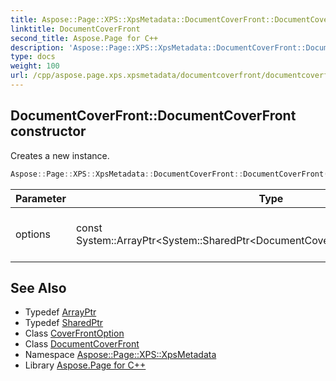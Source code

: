 ```yaml
---
title: Aspose::Page::XPS::XpsMetadata::DocumentCoverFront::DocumentCoverFront constructor
linktitle: DocumentCoverFront
second_title: Aspose.Page for C++
description: 'Aspose::Page::XPS::XpsMetadata::DocumentCoverFront::DocumentCoverFront constructor. Creates a new instance in C++.'
type: docs
weight: 100
url: /cpp/aspose.page.xps.xpsmetadata/documentcoverfront/documentcoverfront/
---
```

## DocumentCoverFront::DocumentCoverFront constructor


Creates a new instance.

```cpp
Aspose::Page::XPS::XpsMetadata::DocumentCoverFront::DocumentCoverFront(const System::ArrayPtr<System::SharedPtr<DocumentCoverFront::CoverFrontOption>> &options)
```


| Parameter | Type | Description |
| --- | --- | --- |
| options | const System::ArrayPtr\<System::SharedPtr\<DocumentCoverFront::CoverFrontOption\>\>\& | An array of options specific for the feature. |

## See Also

* Typedef [ArrayPtr](../../../system/arrayptr/)
* Typedef [SharedPtr](../../../system/sharedptr/)
* Class [CoverFrontOption](../coverfrontoption/)
* Class [DocumentCoverFront](../)
* Namespace [Aspose::Page::XPS::XpsMetadata](../../)
* Library [Aspose.Page for C++](../../../)
